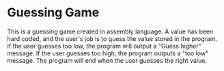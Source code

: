 # Guessing Game
This is a guessing game created in assembly language. A value has been hard coded, and the user's job is to guess the value stored in the program. If the user guesses too low, the program will output a "Guess higher" message. If the user guesses too high, the program outputs a "too low" message. The program will end when the user guesses the right value.
